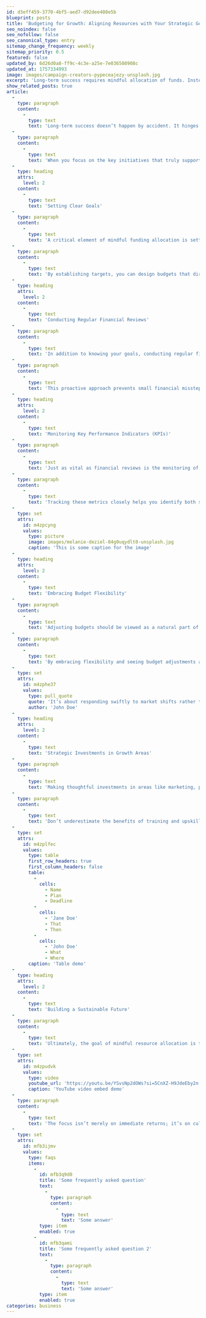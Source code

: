 ```yaml
---
id: d3eff459-3770-4bf5-aed7-d92dee408e5b
blueprint: posts
title: 'Budgeting for Growth: Aligning Resources with Your Strategic Goals'
seo_noindex: false
seo_nofollow: false
seo_canonical_type: entry
sitemap_change_frequency: weekly
sitemap_priority: 0.5
featured: false
updated_by: 6d26d0a8-ff9c-4c3e-a25e-7e036508908c
updated_at: 1757334993
image: images/campaign-creators-pypeceajezy-unsplash.jpg
excerpt: 'Long-term success requires mindful allocation of funds. Instead of spreading resources thin, prioritize initiatives that directly support your company’s strategic objectives'
show_related_posts: true
article:
  -
    type: paragraph
    content:
      -
        type: text
        text: 'Long-term success doesn’t happen by accident. It hinges on a company’s ability to allocate resources in a deliberate and strategic manner. No matter the size of your organization, it’s important to avoid spreading funds too thin across a multitude of projects.'
  -
    type: paragraph
    content:
      -
        type: text
        text: 'When you focus on the key initiatives that truly support your company’s overarching objectives, every dollar spent becomes a catalyst for tangible growth. This sort of discipline requires both foresight and ongoing vigilance to keep financial decisions aligned with your biggest priorities.'
  -
    type: heading
    attrs:
      level: 2
    content:
      -
        type: text
        text: 'Setting Clear Goals'
  -
    type: paragraph
    content:
      -
        type: text
        text: 'A critical element of mindful funding allocation is setting clear, measurable goals. Before deciding where to channel your money, define exactly what you want to achieve—whether it’s increased brand awareness, a more diversified product line, or stronger customer loyalty.'
  -
    type: paragraph
    content:
      -
        type: text
        text: 'By establishing targets, you can design budgets that directly support these objectives. Rather than reacting to short-term trends or external pressures, you’ll be steering steadily toward the long-term trajectory most essential for your success.'
  -
    type: heading
    attrs:
      level: 2
    content:
      -
        type: text
        text: 'Conducting Regular Financial Reviews'
  -
    type: paragraph
    content:
      -
        type: text
        text: 'In addition to knowing your goals, conducting regular financial reviews is indispensable. Many companies start with a strong financial plan but fail to adapt it as the business climate evolves. Scheduling periodic check-ins—quarterly or monthly—helps you monitor spending in real time and make data-driven adjustments.'
  -
    type: paragraph
    content:
      -
        type: text
        text: 'This proactive approach prevents small financial missteps from escalating into major setbacks. It also ensures you can identify emerging opportunities early and shift funds to capitalize on them without undermining other strategic initiatives.'
  -
    type: heading
    attrs:
      level: 2
    content:
      -
        type: text
        text: 'Monitoring Key Performance Indicators (KPIs)'
  -
    type: paragraph
    content:
      -
        type: text
        text: 'Just as vital as financial reviews is the monitoring of key performance indicators (KPIs). These metrics allow you to track the effectiveness of your spending and pinpoint areas that may require recalibration. For example, you might examine customer acquisition costs after investing in a marketing campaign or return rates following a product development push.'
  -
    type: paragraph
    content:
      -
        type: text
        text: 'Tracking these metrics closely helps you identify both successes and shortcomings early. By staying attuned to KPIs, you ensure that every dollar is genuinely moving the needle for your organization.'
  -
    type: set
    attrs:
      id: m4zpcyng
      values:
        type: picture
        image: images/melanie-deziel-84g0uqydlt0-unsplash.jpg
        caption: 'This is some caption for the image'
  -
    type: heading
    attrs:
      level: 2
    content:
      -
        type: text
        text: 'Embracing Budget Flexibility'
  -
    type: paragraph
    content:
      -
        type: text
        text: 'Adjusting budgets should be viewed as a natural part of the process, not a sign of failure. Business landscapes evolve quickly, and what made sense six months ago may not be optimal today. Perhaps your product has hit a plateau, requiring fresh resources for new features. Or maybe a new marketing channel performs better than expected, calling for budget reallocation.'
  -
    type: paragraph
    content:
      -
        type: text
        text: 'By embracing flexibility and seeing budget adjustments as opportunities, you maintain the agility required for steady growth. It’s about responding swiftly to market shifts rather than clinging to outdated strategies.'
  -
    type: set
    attrs:
      id: m4zphe37
      values:
        type: pull_quote
        quote: 'It’s about responding swiftly to market shifts rather than clinging to outdated strategies.'
        author: 'John Doe'
  -
    type: heading
    attrs:
      level: 2
    content:
      -
        type: text
        text: 'Strategic Investments in Growth Areas'
  -
    type: paragraph
    content:
      -
        type: text
        text: 'Making thoughtful investments in areas like marketing, product development, and team training is especially impactful. Marketing campaigns can boost brand visibility if grounded in strong data on audience targeting and messaging. Product development should stem from research highlighting customer needs and pain points.'
  -
    type: paragraph
    content:
      -
        type: text
        text: 'Don’t underestimate the benefits of training and upskilling your workforce. A well-trained team is more productive, more innovative, and more engaged. Together, these targeted investments strengthen your company’s foundation and foster resilience in changing markets.'
  -
    type: set
    attrs:
      id: m4zplfec
      values:
        type: table
        first_row_headers: true
        first_column_headers: false
        table:
          -
            cells:
              - Name
              - Plan
              - Deadline
          -
            cells:
              - 'Jane Doe'
              - That
              - Then
          -
            cells:
              - 'John Doe'
              - What
              - Where
        caption: 'Table demo'
  -
    type: heading
    attrs:
      level: 2
    content:
      -
        type: text
        text: 'Building a Sustainable Future'
  -
    type: paragraph
    content:
      -
        type: text
        text: 'Ultimately, the goal of mindful resource allocation is to build a strong foundation for sustainable growth and greater profitability. Each investment you make, if aligned with your strategy, contributes to a robust and future-ready enterprise.'
  -
    type: set
    attrs:
      id: m4zpudvk
      values:
        type: video
        youtube_url: 'https://youtu.be/YSvsNp2dOWs?si=5CnXZ-H9JdeEby2n'
        caption: 'YouTube video embed demo'
  -
    type: paragraph
    content:
      -
        type: text
        text: 'The focus isn’t merely on immediate returns; it’s on cultivating long-term value. Whether you’re a startup aiming for market share or an established organization seeking to stay competitive, the core principle remains the same: be intentional, monitor results, and pivot as needed. By doing so, you’ll establish a financial framework that fuels innovation, scales effectively, and secures your company’s place in an ever-evolving marketplace.'
  -
    type: set
    attrs:
      id: mfb3ijmv
      values:
        type: faqs
        items:
          -
            id: mfb3q9d0
            title: 'Some frequently asked question'
            text:
              -
                type: paragraph
                content:
                  -
                    type: text
                    text: 'Some answer'
            type: item
            enabled: true
          -
            id: mfb3qami
            title: 'Some frequently asked question 2'
            text:
              -
                type: paragraph
                content:
                  -
                    type: text
                    text: 'Some answer'
            type: item
            enabled: true
categories: business
---
```


